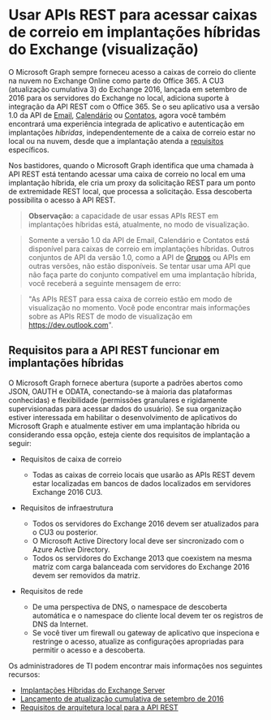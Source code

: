 # <a name="use-rest-apis-to-access-mailboxes-in-exchange-hybrid-deployments-preview"></a>Usar APIs REST para acessar caixas de correio em implantações híbridas do Exchange (visualização)

O Microsoft Graph sempre forneceu acesso a caixas de correio do cliente na nuvem no Exchange Online como parte do Office 365.
A CU3 (atualização cumulativa 3) do Exchange 2016, lançada em setembro de 2016 para os servidores do Exchange no local, adiciona suporte à integração da API REST com o Office 365. Se o seu aplicativo usa a versão 1.0 da API de [Email](http://developer.microsoft.com/pt-BR/graph/docs/api-reference/v1.0/resources/message), [Calendário](http://developer.microsoft.com/pt-BR/graph/docs/api-reference/v1.0/resources/calendar) ou [Contatos](http://developer.microsoft.com/pt-BR/graph/docs/api-reference/v1.0/resources/contact), agora você também encontrará uma experiência integrada de aplicativo e autenticação em implantações _híbridas_, independentemente de a caixa de correio estar no local ou na nuvem, desde que a implantação atenda a [requisitos](#requirements-for-the-rest-api-to-work-in-hybrid-deployments) específicos. 


Nos bastidores, quando o Microsoft Graph identifica que uma chamada à API REST está tentando acessar uma caixa de correio no local em uma implantação híbrida, ele cria um proxy da solicitação REST para um ponto de extremidade REST local, que processa a solicitação. Essa descoberta possibilita o acesso à API REST.

>**Observação:** a capacidade de usar essas APIs REST em implantações híbridas está, atualmente, no modo de visualização.

>Somente a versão 1.0 da API de Email, Calendário e Contatos está disponível para caixas de correio em implantações híbridas. Outros conjuntos de API da versão 1.0, como a API de [Grupos](http://developer.microsoft.com/pt-BR/graph/docs/api-reference/v1.0/resources/group) ou APIs em outras versões, não estão disponíveis. Se tentar usar uma API que não faça parte do conjunto compatível em uma implantação híbrida, você receberá a seguinte mensagem de erro:

>"As APIs REST para essa caixa de correio estão em modo de visualização no momento. Você pode encontrar mais informações sobre as APIs REST de modo de visualização em https://dev.outlook.com".

## <a name="requirements-for-the-rest-api-to-work-in-hybrid-deployments"></a>Requisitos para a API REST funcionar em implantações híbridas

O Microsoft Graph fornece abertura (suporte a padrões abertos como JSON, OAUTH e ODATA, conectando-se à maioria das plataformas conhecidas) e flexibilidade (permissões granulares e rigidamente supervisionadas para acessar dados do usuário). Se sua organização estiver interessada em habilitar o desenvolvimento de aplicativos do Microsoft Graph e atualmente estiver em uma implantação híbrida ou considerando essa opção, esteja ciente dos requisitos de implantação a seguir:

- Requisitos de caixa de correio

  - Todas as caixas de correio locais que usarão as APIs REST devem estar localizadas em bancos de dados localizados em servidores Exchange 2016 CU3. 

- Requisitos de infraestrutura

  - Todos os servidores do Exchange 2016 devem ser atualizados para o CU3 ou posterior.  
  - O Microsoft Active Directory local deve ser sincronizado com o Azure Active Directory.
  - Todos os servidores do Exchange 2013 que coexistem na mesma matriz com carga balanceada com servidores do Exchange 2016 devem ser removidos da matriz.

- Requisitos de rede

  - De uma perspectiva de DNS, o namespace de descoberta automática e o namespace do cliente local devem ter os registros de DNS da Internet. 
  - Se você tiver um firewall ou gateway de aplicativo que inspeciona e restringe o acesso, atualize as configurações apropriadas para permitir o acesso e a descoberta.


Os administradores de TI podem encontrar mais informações nos seguintes recursos:

- 
  [Implantações Híbridas do Exchange Server](https://technet.microsoft.com/en-us/library/jj200581(v=exchg.150).aspx)
- [Lançamento de atualização cumulativa de setembro de 2016](https://blogs.technet.microsoft.com/exchange/2016/09/20/released-september-2016-quarterly-exchange-updates/) 
- [Requisitos de arquitetura local para a API REST](https://blogs.technet.microsoft.com/exchange/2016/09/26/on-premises-architectural-requirements-for-the-rest-api/)
